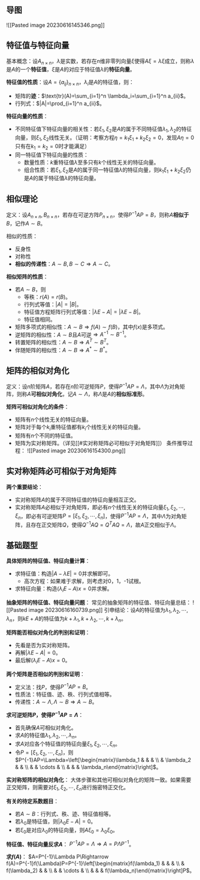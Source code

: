 
## 导图

![[Pasted image 20230616145346.png]]

## 特征值与特征向量

基本概念：设$A_{n\times n}$，$\lambda$是实数，若存在$n$维非零列向量$\xi$使得$A\xi=\lambda\xi$成立，则称$\lambda$是$A$的一个**特征值**，$\xi$是$A$的对应于特征值$\lambda$的**特征向量**。

**特征值的性质**：设$A=\{a_{ij}\}_{n\times n}$，$\lambda_i$是$A$的特征值，则：
- 矩阵的**迹**：$\text{tr}(A)=\sum_{i=1}^n \lambda_i=\sum_{i=1}^n a_{ii}$。
- 行列式：$|A|=\prod_{i=1}^n a_{ii}$。

**特征向量的性质**：
- 不同特征值下特征向量的相关性：若$\xi_1,\xi_2$是$A$的属于不同特征值$\lambda_1,\lambda_2$的特征向量，则$\xi_1,\xi_2$线性无关。（证明：考察方程$\eta=k_1\xi_1+k_2\xi_2=0$，发现$A\eta=0$只有在$k_1=k_2=0$时才能满足）
- 同一特征值下特征向量的性质：
	- 数量性质：$k$重特征值$\lambda$至多只有$k$个线性无关的特征向量。
	- 组合性质：若$\xi_1,\xi_2$是$A$的属于同一特征值$\lambda$的特征向量，则$k_1\xi_1+k_2\xi_2$仍是$A$的属于特征值$\lambda$的特征向量。

## 相似理论

定义：设$A_{n\times n},B_{n\times n}$，若存在可逆方阵$P_{n\times n}$，使得$P^{-1}AP=B$，则称$A$**相似于**$B$，记作$A\sim B$。


相似的性质：
- 反身性
- 对称性
- **相似的传递性**：$A\sim B,B\sim C\Rightarrow A\sim C$。

**相似矩阵的性质**：
- 若$A\sim B$，则
	- 等秩：$r(A)=r(B)$。
	- 行列式等值：$|A|=|B|$。
	- 特征值方程矩阵行列式等值：$|\lambda E-A|=|\lambda E-B|$。
	- 特征值相同。
- 矩阵多项式的相似性：$A\sim B\Rightarrow f(A)\sim f(B)$，其中$f(x)$是多项式。
- 逆矩阵的相似性：$A\sim B$且$A$可逆$\Rightarrow A^{-1}\sim B^{-1}$。
- 转置矩阵的相似性：$A\sim B\Rightarrow A^T\sim B^T$。
- 伴随矩阵的相似性：$A\sim B\Rightarrow A^*\sim B^*$。

## 矩阵的相似对角化

定义：设$n$阶矩阵$A$，若存在$n$阶可逆矩阵$P$，使得$P^{-1}AP=\Lambda$，其中$\Lambda$为对角矩阵，则称$A$**可相似对角化**，记$A\sim \Lambda$，称$\Lambda$是$A$的**相似标准形**。

**矩阵可相似对角化的条件**：
- 矩阵有$n$个线性无关的特征向量。
- 矩阵对于每个$k_i$重特征值都有$k_i$个线性无关的特征向量。
- 矩阵有$n$个不同的特征值。
- 矩阵为实对称矩阵。（详见[[#实对称矩阵必可相似于对角矩阵]]）
条件推导过程：
![[Pasted image 20230616154300.png]]

## 实对称矩阵必可相似于对角矩阵

**两个重要结论**：
- 实对称矩阵$A$的属于不同特征值的特征向量相互正交。
- 实对称矩阵$A$必相似于对角矩阵，即必有$n$个线性无关的特征向量$\xi_1,\xi_2,\cdots,\xi_n$，即必有可逆矩阵$P=[\xi_1,\xi_2,\cdots,\xi_n]$，使得$P^{-1}AP=\Lambda$，其中$\Lambda$为对角矩阵，且存在正交矩阵$Q$，使得$Q^{-1}AQ=Q^TAQ=\Lambda$，故$A$正交相似于$\Lambda$。

## 基础题型

**具体矩阵的特征值、特征向量计算**：
- 求特征值：构造$|A-\lambda E|=0$并求解即可。
	- 高次方程：如果难于求解，则考虑对0，1，-1试根。
- 求特征向量：构造$(\lambda_i E-A)x=0$并求解。

**抽象矩阵的特征值、特征向量问题**：
常见的抽象矩阵的特征值、特征向量总结：
![[Pasted image 20230616160739.png]]
引申结论：设$A$的特征值为$\lambda_1,\lambda_2,\cdots,\lambda_n$，则$kE+A$的特征值为$k+\lambda_1,k+\lambda_2,\cdots,k+\lambda_n$。

**矩阵能否相似对角化的判别和证明**：
- 先看是否为实对称矩阵。
- 再解$|\lambda E-A|=0$。
- 最后解$(\lambda_i E-A)x=0$。

**两个矩阵是否相似的判别和证明**：
- 定义法：找$P$，使得$P^{-1}AP=B$。
- 性质法：特征值、迹、秩、行列式值相等。
- 传递性：$A\sim \Lambda,\Lambda\sim B\Rightarrow A\sim B$。

**求可逆矩阵$P$，使得$P^{-1}AP=\Lambda$**：
- 首先确保$A$可相似对角化。
- 求$A$的特征值$\lambda_1,\lambda_2,\cdots,\lambda_n$。
- 求$A$对应各个特征值的特征向量$\xi_1,\xi_2,\cdots,\xi_n$。
- 令$P=[\xi_1,\xi_2,\cdots,\xi_n]$，则$P^{-1}AP=\Lambda=\left[\begin{matrix}\lambda_1 & & & \\ & \lambda_2 & & \\ & & \cdots & \\ & & & \lambda_n\end{matrix}\right]$。

**实对称矩阵的相似对角化**：
大体步骤和其他可相似对角化的矩阵一致。如果需要正交矩阵，则需要对$\xi_1,\xi_2,\cdots,\xi_n$进行施密特正交化。

**有关的待定系数题目**：
- 若$A\sim B$：行列式、秩、迹、特征值相等。
- 若$\lambda_0$是特征值，则$|\lambda_0 E-A|=0$。
- 若$\xi_0$是对应$\lambda_0$的特征向量，则$A\xi_0=\lambda_0\xi_0$。

**特征值、特征向量反求$A$**：
$P^{-1}AP=\Lambda\Rightarrow A=P\Lambda P^{-1}$。

**求$f(A)$**：
$A=P^{-1}\Lambda P\Rightarrow f(A)=P^{-1}f(\Lambda)P=P^{-1}\left[\begin{matrix}f(\lambda_1) & & & \\ & f(\lambda_2) & & \\ & & \cdots & \\ & & & f(\lambda_n)\end{matrix}\right]P$。

